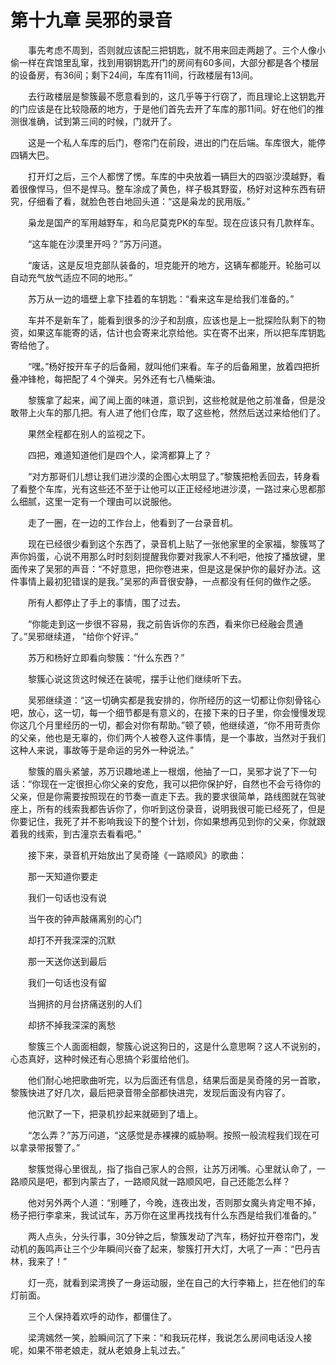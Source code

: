 # 第十九章 吴邪的录音


　　事先考虑不周到，否则就应该配三把钥匙，就不用来回走两趟了。三个人像小偷一样在宾馆里乱窜，找到用钢钥匙开门的房间有60多间，大部分都是各个楼层的设备房，有36间；剩下24间，车库有11间，行政楼层有13间。

　　去行政楼层是黎簇最不愿意看到的，这几乎等于行窃了，而且理论上这钥匙开的门应该是在比较隐蔽的地方，于是他们首先去开了车库的那11间。好在他们的推测很准确，试到第三间的时候，门就开了。

　　这是一个私人车库的后门，卷帘门在前段，进出的门在后端。车库很大，能停四辆大巴。

　　打开灯之后，三个人都愣了愣。车库的中央放着一辆巨大的四驱沙漠越野，看着很像悍马，但不是悍马。整车涂成了黄色，样子极其野蛮，杨好对这种东西有研究，仔细看了看，就脸色苍白地回头道：“这是枭龙的民用版。”

　　枭龙是国产的军用越野车，和乌尼莫克PK的车型。现在应该只有几款样车。

　　“这车能在沙漠里开吗？”苏万问道。

　　“废话，这是反坦克部队装备的，坦克能开的地方，这辆车都能开。轮胎可以自动充气放气适应不同的地形。”

　　苏万从一边的墙壁上拿下挂着的车钥匙：“看来这车是给我们准备的。”

　　车并不是新车了，能看到很多的沙子和刮痕，应该也是上一批探险队剩下的物资，如果这车能寄的话，估计也会寄来北京给他。实在寄不出来，所以把车库钥匙寄给他了。

　　“嘿。”杨好按开车子的后备厢，就叫他们来看。车子的后备厢里，放着四把折叠冲锋枪，每把配了４个弹夹。另外还有七八桶柴油。

　　黎簇拿了起来，闻了闻上面的味道，意识到，这些枪就是他之前准备，但是没敢带上火车的那几把。有人进了他们仓库，取了这些枪，然然后送过来给他们了。

　　果然全程都在别人的监视之下。

　　四把，难道知道他们是四个人，梁湾都算上了？

　　“对方那哥们儿想让我们进沙漠的企图心太明显了。”黎簇把枪丢回去，转身看了看整个车库，光有这些还不至于让他可以正正经经地进沙漠，一路过来心思都那么细腻，这里一定有一个理由可以说服他。

　　走了一圈，在一边的工作台上，他看到了一台录音机。

　　现在已经很少看到这个东西了，录音机上贴了一张他家里的全家福，黎簇骂了声你妈蛋，心说不用那么时时刻刻提醒我你要对我家人不利吧，他按了播放键，里面传来了吴邪的声音：“不好意思，把你卷进来，但是这是保护你的最好办法。这件事情上最初犯错误的是我。”吴邪的声音很安静，一点都没有任何的做作之感。

　　所有人都停止了手上的事情，围了过去。

　　“你能走到这一步很不容易，我之前告诉你的东西，看来你已经融会贯通了。”吴邪继续道，  “给你个好评。”

　　苏万和杨好立即看向黎簇：“什么东西？”

　　黎簇心说这货这时候还在装呢，摆手让他们继续听下去。

　　吴邪继续道：“这一切确实都是我安排的，你所经历的这一切都让你刻骨铭心吧，放心，这一切，每一个细节都是有意义的，在接下来的日子里，你会慢慢发现你这几个月里经历的一切，都会对你有帮助。”顿了顿，他继续道，“你不用苛责你的父亲，他也是无辜的，你们两个人被卷入这件事情，是一个事故，当然对于我们这种人来说，事故等于是命运的另外一种说法。”

　　黎簇的眉头紧皱，苏万识趣地递上一根烟，他抽了一口，吴邪才说了下一句话：“你现在一定很担心你父亲的安危，我可以把你保护好，自然也不会亏待你的父亲，但是你需要按照现在的节奏一直走下去。我的要求很简单，路线图就在驾驶座上，所有的线索我都告诉你了，你听到这份录音，说明我很可能已经死了，但是你要记住，我死了并不影响我设下的整个计划，你如果想再见到你的父亲，你就跟着我的线索，到古潼京去看看吧。”

　　接下来，录音机开始放出了吴奇隆《一路顺风》的歌曲：

　　那一天知道你要走

　　我们一句话也没有说

　　当午夜的钟声敲痛离别的心门

　　却打不开我深深的沉默

　　那一天送你送到最后

　　我们一句话也没有留

　　当拥挤的月台挤痛送别的人们

　　却挤不掉我深深的离愁

　　黎簇三个人面面相觑，黎簇心说这狗日的，这是什么意思啊？这人不说别的，心态真好，这种时候还有心思搞个彩蛋给他们。

　　他们耐心地把歌曲听完，以为后面还有信息，结果后面是吴奇隆的另一首歌，黎簇快进了好几次，最后把录音带全部都快进完，发现后面没有内容了。

　　他沉默了一下，把录机抄起来就砸到了墙上。

　　“怎么弄？”苏万问道，“这感觉是赤裸裸的威胁啊。按照一般流程我们现在可以拿录带报警了。”

　　黎簇觉得心里很乱，指了指自己家人的合照，让苏万闭嘴。心里就认命了，一路顺风是吧，都到内蒙古了，一路顺风就一路顺风吧，自己还能怎么样？

　　他对另外两个人道：“别睡了，今晚，连夜出发，否则那女魔头肯定甩不掉，杨子把行李拿来，我试试车，苏万你在这里再找找有什么东西是给我们准备的。”

　　两人点头，分头行事，30分钟之后，黎簇发动了汽车，杨好拉开卷帘门，发动机的轰鸣声让三个少年瞬间兴奋了起来，黎簇打开大灯，大吼了一声：“巴丹吉林，我来了！”

　　灯一亮，就看到梁湾换了一身运动服，坐在自己的大行李箱上，拦在他们的车灯前面。

　　三个人保持着欢呼的动作，都僵住了。

　　梁湾嫣然一笑，脸瞬间沉了下来：“和我玩花样，我说怎么房间电话没人接呢，如果不带老娘走，就从老娘身上轧过去。”


